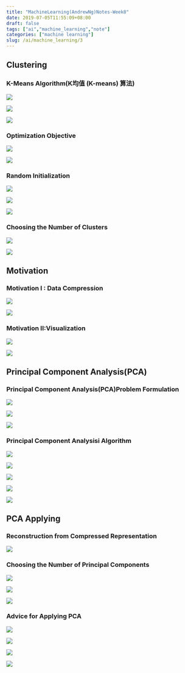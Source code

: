 ```yaml
---
title: "MachineLearning(AndrewNg)Notes-Week8"
date: 2019-07-05T11:55:09+08:00
draft: false
tags: ["ai","machine_learning","note"]
categories: ["machine learning"]
slug: /ai/machine_learning/3
---
```



## Clustering

### K-Means Algorithm(K均值 (K-means) 算法)

![](https://raw.githubusercontent.com/catwithtudou/photo/master/20190704185228.png)

![](https://raw.githubusercontent.com/catwithtudou/photo/master/20190704185326.png)

![](https://raw.githubusercontent.com/catwithtudou/photo/master/20190704185347.png)

### Optimization Objective

![](https://raw.githubusercontent.com/catwithtudou/photo/master/20190704190747.png)

![](https://raw.githubusercontent.com/catwithtudou/photo/master/20190704190813.png)

### Random Initialization

![](https://raw.githubusercontent.com/catwithtudou/photo/master/20190704192123.png)

  ![](https://raw.githubusercontent.com/catwithtudou/photo/master/20190704192147.png)

![](https://raw.githubusercontent.com/catwithtudou/photo/master/20190704192225.png)

### Choosing the Number of Clusters

![](https://raw.githubusercontent.com/catwithtudou/photo/master/20190704193223.png)

![](https://raw.githubusercontent.com/catwithtudou/photo/master/20190704193244.png)

## Motivation

### Motivation I : Data Compression

![](https://raw.githubusercontent.com/catwithtudou/photo/master/20190705101946.png)

![](https://raw.githubusercontent.com/catwithtudou/photo/master/20190705102010.png)

### Motivation II:Visualization

![](https://raw.githubusercontent.com/catwithtudou/photo/master/20190705102729.png)

![](https://raw.githubusercontent.com/catwithtudou/photo/master/20190705102811.png)

## Principal Component Analysis(PCA)

### Principal Component Analysis(PCA)Problem Formulation

![](https://raw.githubusercontent.com/catwithtudou/photo/master/20190705104556.png)

![](https://raw.githubusercontent.com/catwithtudou/photo/master/20190705104621.png)

![](https://raw.githubusercontent.com/catwithtudou/photo/master/20190705104653.png)

### Principal Component Analysisi Algorithm

![](https://raw.githubusercontent.com/catwithtudou/photo/master/20190705110512.png)

![](https://raw.githubusercontent.com/catwithtudou/photo/master/20190705110545.png)

![](https://raw.githubusercontent.com/catwithtudou/photo/master/20190705110640.png)



![](https://raw.githubusercontent.com/catwithtudou/photo/master/20190705111007.png)

![](https://raw.githubusercontent.com/catwithtudou/photo/master/20190705110756.png)

## PCA Applying

### Reconstruction from Compressed Representation

![](https://raw.githubusercontent.com/catwithtudou/photo/master/20190705112449.png)

### Choosing the Number of Principal Components

![](https://raw.githubusercontent.com/catwithtudou/photo/master/20190705113756.png)

![](https://raw.githubusercontent.com/catwithtudou/photo/master/20190705113824.png)

![](https://raw.githubusercontent.com/catwithtudou/photo/master/20190705113852.png)

### Advice for Applying PCA

![](https://raw.githubusercontent.com/catwithtudou/photo/master/20190705115256.png)

![](https://raw.githubusercontent.com/catwithtudou/photo/master/20190705115322.png)

![](https://raw.githubusercontent.com/catwithtudou/photo/master/20190705115358.png)

![](https://raw.githubusercontent.com/catwithtudou/photo/master/20190705115430.png)